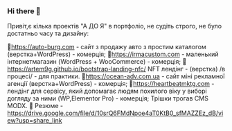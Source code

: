 ### Hi there 👋
Привіт,є кілька проектів "А ДО Я" в портфоліо, не
судіть строго, не було достатньо часу та дизайну:

🌳https://auto-burg.com - сайт з продажу авто з простим каталогом (верстка+WordPress) - комерція;
🌳https://irmacustom.com - маленький інтернетмагазин (WordPress + WooCommerce) - комерція;
🌳https://artem9g.github.io/bootstrap-landing-nfc/ NFT лендінг - (верстка) /в процесі/ - для практики.
🌳https://ocean-adv.com.ua - сайт міні рекламної агенції (верстка+WordPress) - комерція;
🌳https://heartbeatmktg.com - лендінг для сервісу, який допомагає людям похилого віку у виборі догляду за ними (WP,Elementor Pro) - комерція;
  Трішки трогав CMS MODX.
🌱 Резюме - https://drive.google.com/file/d/10srQ6FMdNpoe4aT0KtB0_sfMAZZEz_dB/view?usp=share_link
<!--
**artem9g/artem9g** is a ✨ _special_ ✨ repository because its `README.md` (this file) appears on your GitHub profile.

Here are some ideas to get you started:

- 🔭 I’m currently working on ...
- 🌱 I’m currently learning ...
- 👯 I’m looking to collaborate on ...
- 🤔 I’m looking for help with ...
- 💬 Ask me about ...
- 📫 How to reach me: ...
- 😄 Pronouns: ...
- ⚡ Fun fact: ...
-->
